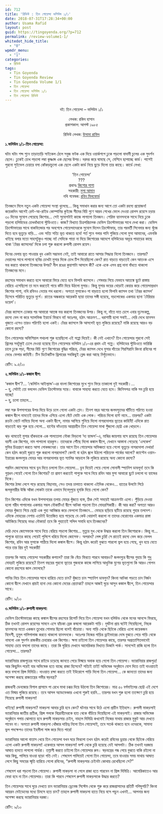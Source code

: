 ```yaml
---
id: 712
title: 'রিভিউ : তিন গোয়েন্দা ভলিউম ১/১'
date: 2018-07-31T17:28:34+00:00
author: Usama Rafid
layout: post
guid: https://tingoyenda.org/?p=712
permalink: /review-volume1-1/
whitedot_hide_title:
  - "0"
wpmdr_menu:
  - "1"
categories:
  - রিভিউ
tags:
  - Tin Goyenda
  - Tin Goyenda Review
  - Tin Goyenda Volume 1/1
  - তিন গোয়েন্দা
  - তিন গোয়েন্দা ভলিউম ১/১
  - তিন গোয়েন্দা রিভিউ
---
```

<p style="text-align: center;">
  বই: তিন গোয়েন্দা &#8211; ভলিউম ১/১
</p>

<p style="text-align: center;">
  লেখক: রকিব হাসান<br /> প্রকাশকাল: আগস্ট ১৯৮৫
</p>

<p style="text-align: center;">
  রিভিউ লেখক: <a href="https://www.facebook.com/raf.codename27">উসামা রাফিদ</a>
</p>

**১.ভলিউম ১/১-তিন গোয়েন্দা:**

ঘটাং ঘটাং শব্দ শুনে তাড়াতাড়ি সাইকেল ঠেলে সবুজ ফটক এক দিয়ে ওয়ার্কশপে ঢুকে পড়লো বাদামী চুলের এক সুদর্শন ছেলে। ঢুকেই চোখ পড়লো লম্বা কৃষ্ণাঙ্গ এক ছেলের উপর। দরদর করে ঘামছে সে, মেশিনে ছাপাচ্ছে কার্ড। পাশেই পুরনো সুইভেল চেয়ারে বসা কোঁকড়াচুলো এক ছেলে একটা কার্ড নিয়ে ছুড়ে দিলো তার কাছে। কার্ডে লেখা:

<p style="text-align: center;">
  &#8216;তিন গোয়েন্দা&#8217;<br /> ???<br /> প্রধানঃ <a href="https://3goyenda.com/kishor-pasha/">কিশোর পাশা</a><br /> সহকারী: <a href="https://3goyenda.com/musa-aman/">মুসা আমান</a><br /> নথি গবেষক: <a href="https://3goyenda.com/robin-milford/">রবিন মিলফোর্ড</a>
</p>

তিনজনে মিলে নতুন একটা গোয়েন্দা সংস্থা খুলেছে&#8230; কিন্তু সমাধান করার জন্য আগে তো একটা রহস্য প্রয়োজন! কয়েকদিন আগেই রেন্ট-আ-রাইড কোম্পানির কুইজে সীমের বিচি গুণে আরব শেখের ফেলে দেওয়া রোলস রয়েসে চড়ার ৩০ দিনের সুযোগ পেয়েছে কিশোর&#8230; সেই সুযোগটাই কাজে লাগালো তিনজন। শেরিফ হ্যানসনকে সাথে নিয়ে ঢুকে পড়লো হলিউডের চোখধাঁধানো স্টুডিওতে। কাজ? বিখ্যাত চিত্রপরিচালক ডেভিস ক্রিস্টোফারের সাথে দেখা করা। ডেভিস ক্রিস্টোফারের সাথে বাকবিতন্ডার পর অবশেষে গোয়েন্দাদেরকে সুযোগ দিলেন ক্রিস্টোফার, তার পরবর্তী সিনেমার জন্য খুঁজে দিতে হবে ভূতুড়ে বাড়ি&#8230; এবং সত্যি সত্যি ভূত থাকতে হবে! শর্ত শুনে গলার পানি শুকিয়ে গেলো মুসা আমানের, এমনকি খাইছে বলার মতো সাহসটুকুও পাচ্ছে না! সেদিকে পাত্তা না দিয়ে কিশোরের আদেশে হলিউডের অদূরে পাহাড়ের কাছে থাকা &#8216;টেরর ক্যাসলের&#8217; দিকে চলা শুরু করলো রুপালী রোলস রয়েস।

দিনের বেলায় ভূত পাওয়ার খুব একটা সম্ভাবনা নেই, তাই আবারো রাতে আসার সিদ্ধান্ত নিলো তিনজনে। তারপর? দেয়ালের সাথে লাগানো ছবির চোখটা মুসার দিকে চোখ টিপ দিয়েছিলো কেন? রাত বাড়তে বাড়তেই কেন আতংক এসে ভর করতে থাকলো তিনজনের উপর? নীল রঙের কুয়াশাটা আসলে কী? একে একে এসব প্রশ্ন দানা বাঁধতে থাকলো তিনজনের মনে।

রহস্যের সমাধান করতে হলে আবারো ফিরে যেতে হবে ফিলবি ক্যাসলে। শেষবার গিয়ে যেভাবে আতঙ্কে ছুটে রাস্তায় বেরিয়ে এসেছিলো তা মনে করতেই গায়ে কাঁটা দিয়ে উঠলো মুসার। কিন্তু মুসার ভয়ের থোড়াই কেয়ার করে গোয়েন্দাপ্রধান কিশোর পাশা, নথি রবিনও নেতার পথ ধরলো। অগত্যা মুসাকেও পা বাড়াতে হলো ফিলবি ক্যাসল তথা ‘টেরর ক্যাসল’ হিসেবে পরিচিত ভূতুড়ে দুর্গে। রাতের অন্ধকারে আরেকটা ছায়া তাদের সঙ্গী হয়েছে, বড়লোকের একমাত্র ছানা ‘টেরিয়ার ডয়েল’।

টেরর ক্যাসলে ঢোকার পর আবারো আতঙ্ক ভর করলো তিনজনের উপর। কিন্তু না, দাঁতে দাত চেপে এবার দৃঢ়সংকল্প, রহস্য ভেদ না করে স্যালভিজ ইয়ার্ডে ফিরবে না! অতঃপর, হঠাৎ আক্রমণ&#8230; ধরাশায়ী হলো সবাই&#8230; দেরি দেখে হ্যানসন খুজতে এসেও তারও পরিণতি হলো একই। টেরর ক্যাসলে কি আসলেই ভূত লুকিয়ে রয়েছে? নাকি রয়েছে আরও বড় কোনো রহস্য?

তিন গোয়েন্দার অফিশিয়াল পথচলা শুরু হয়েছিলো এই গপ্পো দিয়েই। কী নেই এখানে? তিন গোয়েন্দার পুরনো সেই থ্রিলের সবটুকুই ঢেলে দেওয়া হয়েছে তিন গোয়েন্দার ভলিউম ১/১-এর প্রথম এই গল্পে। হলিউডের স্টুডিওতে ভারিক্কি চালে ঢুকে পড়া, সীমের বিচি গুণে কিশোরের বুদ্ধির পরিচয়, টেরর ক্যাসল দেখে মুসার দাঁতের শিরশিরানি কিংবা রবিনের পা ভেঙে ফেলার কাহিনী। টিন ডিটেকটিভ থ্রিলারের সবকিছুই ব্লেন্ড করা আছে নিখুঁতভাবে।

রেটিং: ৯.৫/১০

**২.ভলিউম ১/১-কঙ্কাল দ্বীপ:**

‘কঙ্কাল দ্বীপ’?&#8230; ‘স্কেলিটন আইল্যান্ড’-এর বাংলা কিশোরের মুখে শুনে ফিরে তাকালো দুই সহকারী।&#8230;  
– হু, সেটাই তো বললেন ডেভিস ক্রিস্টোফার স্যার। বাবাকে সাহায্য করতে যেতে হবে। জিনিসপত্র নাকি সব চুরি হয়ে যাচ্ছে!  
&#8211; হু, চলো তাহলে&#8230;

লম্বা সরু উপসাগরের উপর দিয়ে উড়ে চলে গেলো একটা প্লেন। তিনশ বছর আগের জলদস্যুদের ঘাঁটিতে পরিণত হওয়া কঙ্কাল দ্বীপে নামতেই তাদের দিকে এগিয়ে এলো বেঁটে মোটা এক লোক। পরিচয় দিলো হান্ট নামে&#8230; তারপর? একটা রংচটা বোটে নামিয়ে দিলো অন্য একটা দ্বীপে, নামার আগিয়ে শুনিয়ে দিলো নাগরদোলার ভূতের কাহিনী! এদিকে রাত বাড়তেই ঝড় শুরু হয়ে গেলো&#8230; হান্টের ভাঁওতায় আশ্রয়হীন তিন গোয়েন্দা মাথা গুঁজলো ছোট্ট এক খোড়লে।

ঝড় থামতেই মুসার হাঁকডাকে এক পালতোলা নৌকা ভিড়লো ‘দ্য হ্যান্ডস’-এ, মাঝির জায়গায় বসে রয়েছে তিন গোয়েন্দার বয়সী এক কিশোর, নাম পাপালো হারকুস। তাদেরকে পৌঁছে দিলো কঙ্কাল দ্বীপে, যেখানে আস্তানা গেড়েছে ‘এসকেপ’ মুভির চিত্রগ্রহণ করতে আসা লোকজনেরা। তার আগে তিন গোয়েন্দার অভিজ্ঞতা হয়ে গেলো ভূতুড়ে নাগরদোলা দেখার! কেন হঠাৎ করেই ঘুরতে শুরু করলো নাগরদোলা? কেনই বা হঠাৎ জ্বলে উঠলো পরিত্যক্ত পার্কের আলো? ক্যাপ্টেন ওয়ান-ইয়ারের জলদস্যুর মোহর আর নাগরদোলার ভূত স্যালির আড়ালে কি লুকিয়ে রয়েছে অন্য কোনো রহস্য?

পরদিন জোসেফের সাথে ডুব দিতে চললো তিন গোয়েন্দা&#8230; ডুব দিয়েই পেয়ে গেলো সোনালী স্প্যানিশ ডাবলূন! তবে কি গুপ্তধন পেয়েই গেলো তিন কিশোর? তা প্রমাণ করতেই পাপুকে সাথে নিয়ে রবিন আর মুসা আবারো ছুটে চললো দ্য হ্যান্ডের দিকে।  
কিশোর ঠান্ডা লেগে পড়ে রয়েছে বিছানায়, সেও তদন্ত চালাতে থাকলো এইদিক থেকেও&#8230; হাতের উলটো পিঠে জলকুমারীর উল্কি আঁকা লোকটা তাকে এভাবে দিনেদুপুরে হুমকি দিয়ে গেলো কেন?

তিন কিশোর এদিকে যখন উপসাগরের তলায় মোহর খুঁজতে ব্যস্ত, ঠিক সেই সময়েই আক্রমণটা এলো। গুঁড়িয়ে দেওয়া হলো গরীব পাপালোর একমাত্র সম্বল নৌকাটিও! দ্বীপে আটকা পড়লো তিন মোহরশিকারী। কী আর করা? অগত্যা আরও মোহর খুঁজতে গিয়ে ছোট্ট এক গুহা আবিষ্কার করে ফেললো তিনজনে&#8230; মোহরে ছড়িয়ে ছটিয়ে রয়েছে গুহার তলদেশ। এদিকে মোহরের নেশায় এতটাই উত্তেজিত হয়ে পড়েছে যে কেউ খেয়ালই করলো না তাদের বেরোনোর একমাত্র রাস্তা আটকিয়ে গিয়েছে ভাঙা নৌকায়! তবে কি গুহাতেই সলিল সমাধি হবে তিনজনের?

দেরি দেখে জোসেফকে সাথে নিয়ে বেরিয়ে পড়লো কিশোর&#8230; মৃত্যুর মুখ থেকে উদ্ধার করলো তিন কিশোরকে। কিন্তু না&#8230; পাপুকে হাতের কাছে পেয়েই পুলিশে ধরিয়ে দিলো জোসেফ। অপরাধ? লেন্স চুরি! সে রাতেই রহস্য ভেদ করে ফেলল কিশোর, রবিন আর মুসাকে পাঠিয়ে দিলো কঙ্কাল দ্বীপে। কিন্তু হঠাৎ করেই বুঝতে পারলো ভুল হয়ে গেছে, খুন হয়ে যেতে পারে তার প্রিয় দুই সহকারী!

তারপর কি আছে গোয়েন্দা সহকারীর কপালে? তারা কি বেঁচে ফিরতে পারবে আবারও? জলদস্যুর দ্বীপের গুহায় কি শুধু মোহরই লুকিয়ে রয়েছে? তিনশ বছরের পুরনো ভূতের গুজবকে কাজে লাগিয়ে আধুনিক যুগের ভূতগুলো কি আরও গোপন কোনো রহস্যের জাল ফেলেছে?

পানির নিচে তিন গোয়েন্দার সাথে হারিয়ে যেতে চান? খুঁজতে চান স্প্যানিশ ডাবলুন? কিংবা আটকা পড়তে চান নির্জন কোনো দ্বীপে যেখানে প্রায়ই হানা দেয় কোনো মেয়ের প্রেতাত্মা? তাহলে আজই ঘুরে আসুন কঙ্কাল দ্বীপে, তিন গোয়েন্দার সাথে।

রেটিং: ৯/১০

**৩.ভলিউম ১/১-রুপালী মাকড়সা:**

ডেভিস ক্রিস্টোফারের কাছে কঙ্কাল দ্বীপের রহস্যের রিপোর্ট দিয়ে তিন গোয়েন্দা যখন হলিউড থেকে মনের আনন্দে ফিরছে, ঠিক তখনই রোলস রয়েসের সামনে এসে হ্যাঁচকা ব্রেক কষলো আরেকটা গাড়ি। দুর্ঘটনা প্রায় ঘটেই গিয়েছিলো, নিছক হ্যানসনের মতো একজন তুখোর শোফার ছিলো বলেই বাঁচোয়া। অন্য গাড়ি থেকে ছিটকে বেরিয়ে এলো কয়েকজন বিদেশী, তুমুল গালিগালাজ করতে থাকলো হ্যানসনকে। অতঃপর নিজের গাড়ির ড্রাইভারের দোষ বুঝতে পেরে গাড়ি থেকে নামলো এক সুদর্শন রাজকীয় চেহারার এক কিশোর। ক্ষমা চাইলো তিন গোয়েন্দার কাছে, তারপর অপ্রত্যাশিতভাবেই সাহায্য চেয়ে বসলো তাদের কাছে। তারা কি ঘুরিয়ে দেখাবে আমেরিকার বিখ্যাত ডিজনি পার্ক। সানন্দেই রাজি হলো তিন গোয়েন্দা&#8230; তারপর?

ভ্যারানিয়ার রাজপুত্রের সাথে রাইডে চড়েছে জানতে পেরে বিস্ময়ে অবাক হয়ে গেলো তিন গোয়েন্দা। ভ্যারানিয়ার রাজপুত্র! আর কিছুদিন পরেই যার অভিষেক হতে যাচ্ছে রাজা হিসেবে? সত্যিই তাই! অভিষেক অনুষ্ঠানে যোগ দিতে তাই দাওয়াতই করে বসলো প্রিন্স দিমিত্রি। দাওয়াত রক্ষা করতে তাই ইউরোপে পাড়ি দিলো তিন গোয়েন্দা&#8230; কে জানতো তাদের জন্য অপেক্ষা করছে রাজতন্ত্রের গভীর ষড়যন্ত্র?

রাজধানী ডেনজোর বিশাল প্রাসাদে পা রেখে মাথা চক্কর দিয়ে উঠলো তিন কিশোরের। মাত্র ৫০ বর্গমাইলের ছোট্ট এই দেশে এত বিস্ময় লুকিয়ে রয়েছে। তবে আসল অ্যাডভেঞ্চার এখনো শুরুই হয়নি&#8230; তারপর যখন শুরু হলো ততক্ষণে চুরি হয়ে গিয়েছে রুপালী মাকড়সা!

খাইছে! রুপালী মাকড়সা? মাকড়সা আবার চুরি হবে কেন? ঘটনার সাথে উঠে এলো প্রাচীন ইতিহাস। রুপালী মাকড়সাই ভ্যারানিয়ার জাতীয় প্রতীক, প্রিন্স পলকে বিদ্রোহীদেরকে হাত থেকে বাঁচিয়ে দিয়েছিলো এই মাকড়সাই। রাজার অভিষেক অনুষ্ঠানে গলায় ঝোলাতে হবে রুপালী মাকড়সার চেইন, নাহলে দিমিত্রি কখনোই নিজের মাথায় রাজার মুকুট আর দেখতে পাবেন না। অগত্যা রুপালী মাকড়সা খোঁজার দায়িত্ব নিলো তিন গোয়েন্দাই, তবে সতর্ক থাকতে হবে ওদেরকে, সামান্য ভুল পদক্ষেপও তাদের ইহলীলা সাঙ্গ করে দিতে পারে!

ভ্যারানিয়ার আলো বাতাস খেয়ে তিন গোয়েন্দা যখন ঘরে ফিরলো তখন হঠাৎ করেই রবিনের ড্রয়ার থেকে ছিটকে বেরিয়ে এলো একটা রুপালী মাকড়সা! একেবারে আসল মাকড়সা! ভল্ট থেকে চুরি হয়েছে যেই আসলটা। ঠিক তখনই দরজায় আঘাত হানতে লাগলো গার্ডরা। তল্লাশী করতে চাইলো তিন গোয়েন্দার রুম। ষড়যন্ত্রের গন্ধ পেয়ে বুঝতে বাকি রইলো না আর কিছু, পালিয়ে যাওয়া ছাড়া গতি নেই। শেষমেশ পালিয়েই গেলো তিন গোয়েন্দা, তবে যাওয়ার সময় মাথায় আঘাত লেগে কিছু সময়ের স্মৃতি হারিয়ে গেলো রবিনের, “রুপালী মাকড়সার চেইনটা কোথায় রেখেছিলো সে?”

শেষমেশ ধরা পড়লো তিন গোয়েন্দা। রুপালী মাকড়সা না পেলে রাজা হতে পারবেন না প্রিন্স দিমিত্রি। আমেরিকাতেও আর ফেরা হবে না তিন গোয়েন্দার। তারা কি পারবে শেষমেশ রুপালী মাকড়সাকে উদ্ধার করতে?

তিন গোয়েন্দার সাথে ঘুরে দেখতে চান ভ্যারানিয়ার ড্রেনেজ সিস্টেম থেকে শুরু করে রাজপ্রাসাদের প্রতিটি গলিঘুপচি? কিংবা আয়রন মেইডেনের মধ্যে চিমসে হতে চান? তাহলে রুপালী মাকড়সা হাতে নিয়ে বসে পড়ুন এখনই&#8230; আপনার জন্য অপেক্ষা করছে ভ্যারানিয়ার দরজা।

রেটিং: ৯/১০